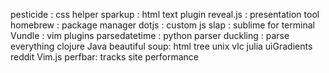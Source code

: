pesticide : css helper
sparkup : html text plugin
reveal.js : presentation tool
homebrew : package manager
dotjs : custom js
slap : sublime for terminal
Vundle : vim plugins
parsedatetime : python parser
duckling : parse everything clojure Java
beautiful soup: html tree
unix
vlc
julia
uiGradients
reddit
Vim.js
perfbar: tracks site performance
